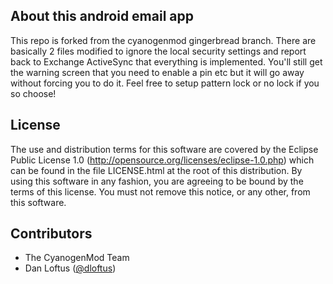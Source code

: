 ## About this android email app
This repo is forked from the cyanogenmod gingerbread branch.  There are basically 2 files modified to ignore the local security settings and report back to Exchange ActiveSync that everything is implemented.  You'll still get the warning screen that you need to enable a pin etc but it will go away without forcing you to do it.  Feel free to setup pattern lock or no lock if you so choose!

## License

The use and distribution terms for this software are covered by the
Eclipse Public License 1.0 (http://opensource.org/licenses/eclipse-1.0.php)
which can be found in the file LICENSE.html at the root of this distribution.
By using this software in any fashion, you are agreeing to be bound by
the terms of this license.
You must not remove this notice, or any other, from this software.

## Contributors
* The CyanogenMod Team
* Dan Loftus ([@dloftus](http://twitter.com/dloftus))
